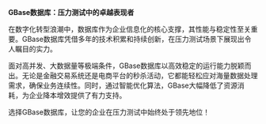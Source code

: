 **GBase数据库：压力测试中的卓越表现者**

在数字化转型浪潮中，数据库作为企业信息化的核心支撑，其性能与稳定性至关重要。GBase数据库凭借多年的技术积累和持续创新，在压力测试场景下展现出令人瞩目的实力。

面对高并发、大数据量等极端条件，GBase数据库以高效稳定的运行能力脱颖而出。无论是金融交易系统还是电商平台的秒杀活动，它都能轻松应对海量数据处理需求，确保业务连续性。同时，通过智能优化算法，GBase大幅降低了资源消耗，为企业降本增效提供了有力支持。

选择GBase数据库，让您的企业在压力测试中始终处于领先地位！